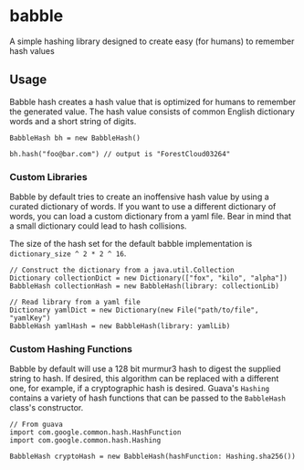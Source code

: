 # babble
A simple hashing library designed to create easy (for humans) to remember hash values

## Usage
Babble hash creates a hash value that is optimized for humans to remember the generated value.  The hash value consists of common English dictionary words and a short string of digits.

```
BabbleHash bh = new BabbleHash()

bh.hash("foo@bar.com") // output is "ForestCloud03264"
```

### Custom Libraries
Babble by default tries to create an inoffensive hash value by using a curated dictionary of words.  If you want to use a different dictionary of words, you can load a custom dictionary from a yaml file.  Bear in mind that a small dictionary could lead to hash collisions.

The size of the hash set for the default babble implementation is `dictionary_size ^ 2 * 2 ^ 16`.

```
// Construct the dictionary from a java.util.Collection
Dictionary collectionDict = new Dictionary(["fox", "kilo", "alpha"])
BabbleHash collectionHash = new BabbleHash(library: collectionLib)

// Read library from a yaml file
Dictionary yamlDict = new Dictionary(new File("path/to/file", "yamlKey")
BabbleHash yamlHash = new BabbleHash(library: yamlLib)
```

### Custom Hashing Functions
Babble by default will use a 128 bit murmur3 hash to digest the supplied string to hash. If desired, this algorithm can be replaced with a different one, for example, if a cryptographic hash is desired. Guava's `Hashing` contains a variety of hash functions that can be passed to the `BabbleHash` class's constructor.

```
// From guava
import com.google.common.hash.HashFunction
import com.google.common.hash.Hashing

BabbleHash cryptoHash = new BabbleHash(hashFunction: Hashing.sha256())
```
